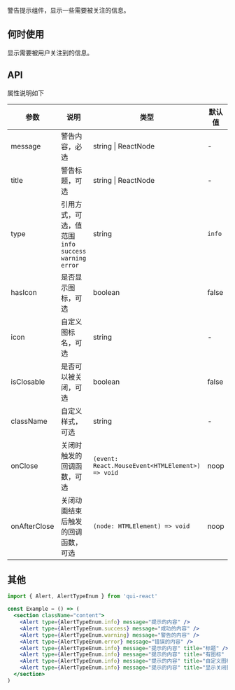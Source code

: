 
警告提示组件，显示一些需要被关注的信息。

## 何时使用

显示需要被用户关注到的信息。

## API

属性说明如下

| 参数 | 说明 | 类型 | 默认值 |
| --- | --- | --- | --- |
| message | 警告内容，必选 | string &#124; ReactNode | - |
| title | 警告标题，可选 | string &#124; ReactNode | - |
| type | 引用方式，可选，值范围 `info` `success` `warning` `error` | string | `info` |
| hasIcon | 是否显示图标，可选 | boolean | false |
| icon | 自定义图标名，可选 | string | - |
| isClosable | 是否可以被关闭，可选 | boolean | false |
| className | 自定义样式，可选 | string | - |
| onClose | 关闭时触发的回调函数，可选 | `(event: React.MouseEvent<HTMLElement>) => void` | noop |
| onAfterClose | 关闭动画结束后触发的回调函数，可选 | `(node: HTMLElement) => void` | noop |

## 其他

```jsx
import { Alert, AlertTypeEnum } from 'qui-react'

const Example = () => (
  <section className="content">
    <Alert type={AlertTypeEnum.info} message="提示的内容" />
    <Alert type={AlertTypeEnum.success} message="成功的内容" />
    <Alert type={AlertTypeEnum.warning} message="警告的内容" />
    <Alert type={AlertTypeEnum.error} message="错误的内容" />
    <Alert type={AlertTypeEnum.info} message="提示的内容" title="标题" />
    <Alert type={AlertTypeEnum.info} message="提示的内容" title="有图标" hasIcon={true} />
    <Alert type={AlertTypeEnum.info} message="提示的内容" title="自定义图标" hasIcon={true} icon="heart" />
    <Alert type={AlertTypeEnum.info} message="提示的内容" title="显示关闭按钮" hasIcon={true} isClosable={true} />
  </section>
)
```
